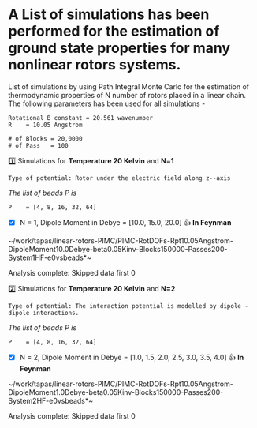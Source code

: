 # A List of simulations has been performed for the estimation of **ground state** properties for many nonlinear rotors systems.

List of simulations by using Path Integral Monte Carlo for the estimation of thermodynamic properties of N number of rotors placed in a linear chain.  The following parameters has been used for all simulations -
 ```
Rotational B constant = 20.561 wavenumber
R    = 10.05 Angstrom
		
# of Blocks = 20,0000
# of Pass   = 100
```

:one: Simulations for **Temperature 20 Kelvin** and **N=1**

   ```
   Type of potential: Rotor under the electric field along z--axis
   ```

   _The list of beads P is_
    
   ```
   P    = [4, 8, 16, 32, 64] 
   ```		
		
   - [x] N = 1, Dipole Moment in Debye = [10.0, 15.0, 20.0] :+1: **In Feynman**
    
   ~/work/tapas/linear-rotors-PIMC/PIMC-RotDOFs-Rpt10.05Angstrom-DipoleMoment10.0Debye-beta0.05Kinv-Blocks150000-Passes200-System1HF-e0vsbeads*~
    
   Analysis complete: Skipped data first 0

:two: Simulations for **Temperature 20 Kelvin** and **N=2**

   ```
   Type of potential: The interaction potential is modelled by dipole - dipole interactions.
   ```

   _The list of beads P is_
    
   ```
   P    = [4, 8, 16, 32, 64] 
   ```		
		
   - [x] N = 2, Dipole Moment in Debye = [1.0, 1.5, 2.0, 2.5, 3.0, 3.5, 4.0] :+1: **In Feynman**
    
   ~/work/tapas/linear-rotors-PIMC/PIMC-RotDOFs-Rpt10.05Angstrom-DipoleMoment1.0Debye-beta0.05Kinv-Blocks150000-Passes200-System2HF-e0vsbeads*~
    
   Analysis complete: Skipped data first 0

   
